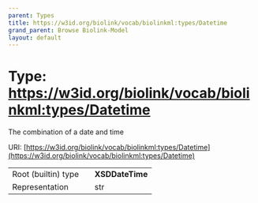 ```yaml
---
parent: Types
title: https://w3id.org/biolink/vocab/biolinkml:types/Datetime
grand_parent: Browse Biolink-Model
layout: default
---
```


# Type: https://w3id.org/biolink/vocab/biolinkml:types/Datetime


The combination of a date and time

URI: [https://w3id.org/biolink/vocab/biolinkml:types/Datetime](https://w3id.org/biolink/vocab/biolinkml:types/Datetime)

|  |  |  |
| --- | --- | --- |
| Root (builtin) type | | **XSDDateTime** |
| Representation | | str |
